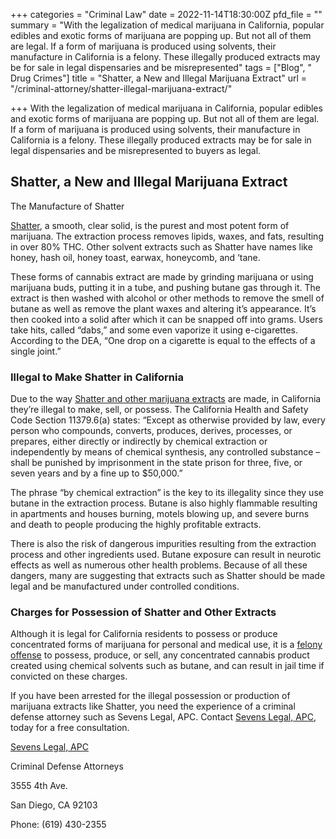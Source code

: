 +++
categories = "Criminal Law"
date = 2022-11-14T18:30:00Z
pfd_file = ""
summary = "With the legalization of medical marijuana in California, popular edibles and exotic forms of marijuana are popping up. But not all of them are legal. If a form of marijuana is produced using solvents, their manufacture in California is a felony. These illegally produced extracts may be for sale in legal dispensaries and be misrepresented"
tags = ["Blog", " Drug Crimes"]
title = "Shatter, a New and Illegal Marijuana Extract"
url = "/criminal-attorney/shatter-illegal-marijuana-extract/"

+++
With the legalization of medical marijuana in California, popular edibles and exotic forms of marijuana are popping up. But not all of them are legal. If a form of marijuana is produced using solvents, their manufacture in California is a felony. These illegally produced extracts may be for sale in legal dispensaries and be misrepresented to buyers as legal.

## Shatter, a New and Illegal Marijuana Extract

The Manufacture of Shatter

[Shatter](https://www.sevenslegal.com/ "Sevens Legal, APC"), a smooth, clear solid, is the purest and most potent form of marijuana. The extraction process removes lipids, waxes, and fats, resulting in over 80% THC. Other solvent extracts such as Shatter have names like honey, hash oil, honey toast, earwax, honeycomb, and ‘tane.

These forms of cannabis extract are made by grinding marijuana or using marijuana buds, putting it in a tube, and pushing butane gas through it. The extract is then washed with alcohol or other methods to remove the smell of butane as well as remove the plant waxes and altering it’s appearance. It’s then cooked into a solid after which it can be snapped off into grams. Users take hits, called “dabs,” and some even vaporize it using e-cigarettes. According to the DEA, “One drop on a cigarette is equal to the effects of a single joint.”

### Illegal to Make Shatter in California

Due to the way [Shatter and other marijuana extracts](https://www.sevenslegal.com/ "Sevens Legal, APC") are made, in California they’re illegal to make, sell, or possess. The California Health and Safety Code Section 11379.6(a) states: “Except as otherwise provided by law, every person who compounds, converts, produces, derives, processes, or prepares, either directly or indirectly by chemical extraction or independently by means of chemical synthesis, any controlled substance – shall be punished by imprisonment in the state prison for three, five, or seven years and by a fine up to $50,000.”

The phrase “by chemical extraction” is the key to its illegality since they use butane in the extraction process. Butane is also highly flammable resulting in apartments and houses burning, motels blowing up, and severe burns and death to people producing the highly profitable extracts.

There is also the risk of dangerous impurities resulting from the extraction process and other ingredients used. Butane exposure can result in neurotic effects as well as numerous other health problems. Because of all these dangers, many are suggesting that extracts such as Shatter should be made legal and be manufactured under controlled conditions.

### Charges for Possession of Shatter and Other Extracts

Although it is legal for California residents to possess or produce concentrated forms of marijuana for personal and medical use, it is a [felony offense](https://www.sevenslegal.com/ "Sevens Legal, APC") to possess, produce, or sell, any concentrated cannabis product created using chemical solvents such as butane, and can result in jail time if convicted on these charges.

If you have been arrested for the illegal possession or production of marijuana extracts like Shatter, you need the experience of a criminal defense attorney such as Sevens Legal, APC. Contact [Sevens Legal, APC](https://www.sevenslegal.com/ "Sevens Legal, APC"), today for a free consultation.

[Sevens Legal, APC](https://www.sevenslegal.com/ "Sevens Legal, APC")

Criminal Defense Attorneys

3555 4th Ave.

San Diego, CA 92103

Phone: (619) 430-2355
